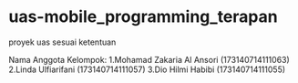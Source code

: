 # uas-mobile_programming_terapan
proyek uas sesuai ketentuan

Nama Anggota Kelompok: 
1.Mohamad Zakaria Al Ansori (173140714111063)
2.Linda Ulfiarifani (173140714111057)
3.Dio Hilmi Habibi (173140714111055)

